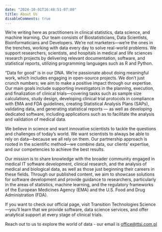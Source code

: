 ```yaml
---
date: "2024-10-01T16:48:51-07:00"
title: About Us
disableComments: true
---
```


We’re writing here as practitioners in clinical statistics, data science, and machine learning. Our team consists of Biostatisticians, Data Scientists, Bioinformaticians and Developers. We’re not marketers—we’re the ones in the trenches, working with data every day to solve real-world problems. We support researchers, scientists, and hospitals in medical and life sciences research projects by delivering relevant documentation, software, and statistical reports, utilizing programming languages such as R and Python.

“Data for good” is in our DNA. We’re passionate about doing meaningful work, which includes engaging in open-source projects. We don’t just crunch numbers; we aim to make a positive impact through our expertise. Our main goals include supporting investigators in the planning, execution, and finalization of clinical trials—covering tasks such as sample size calculations, study design, developing clinical trial protocols in compliance with EMA and FDA guidelines, creating Statistical Analysis Plans (SAPs), validating data, and generating statistical reports — as well as developing dedicated software, including applications such as to facilitate the analysis and validation of medical data.  

We believe in science and want innovative scientists to tackle the questions and challenges of today’s world. We want scientists to always be able to rely on data—because we all rely on them. Our partnership approach is rooted in the scientific method—we combine data, our clients’ expertise, and our competencies to achieve the best results. 

Our mission is to share knowledge with the broader community engaged in medical IT software development, clinical research, and the analysis of medical and biological data, as well as those just beginning their careers in these fields. Through our published content, we aim to showcase solutions for software development and provide guidance to researchers, particularly in the areas of statistics, machine learning, and the regulatory frameworks of the European Medicines Agency (EMA) and the U.S. Food and Drug Administration (FDA).

If you want to check our official page, visit Transition Technologies Science—you’ll learn that we provide software, data science services, and offer analytical support at every stage of clinical trials.

Reach out to us to explore the world of data - our email is office@ttsi.com.pl
